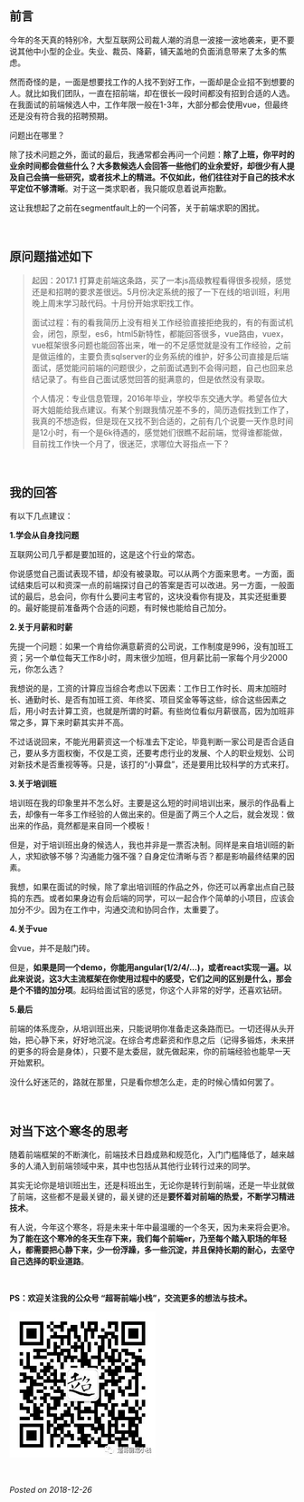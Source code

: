 ## 前言

今年的冬天真的特别冷，大型互联网公司裁人潮的消息一波接一波地袭来，更不要说其他中小型的企业。失业、裁员、降薪，铺天盖地的负面消息带来了太多的焦虑。

然而奇怪的是，一面是想要找工作的人找不到好工作，一面却是企业招不到想要的人。就比如我们团队，一直在招前端，却在很长一段时间都没有招到合适的人选。在我面试的前端候选人中，工作年限一般在1-3年，大部分都会使用vue，但最终还是没有符合我的招聘预期。

问题出在哪里？

除了技术问题之外，面试的最后，我通常都会再问一个问题：**除了上班，你平时的业余时间都会做些什么？大多数候选人会回答一些他们的业余爱好，却很少有人提及自己会搞一些研究，或者技术上的精进。不仅如此，他们往往对于自己的技术水平定位不够清晰**。对于这一类求职者，我只能叹息着说声抱歉。

这让我想起了之前在segmentfault上的一个问答，关于前端求职的困扰。


&nbsp;

## 原问题描述如下

>起因：2017.1 打算走前端这条路，买了一本js高级教程看得很多视频，感觉还是和招聘的要求差很远。5月份决定系统的报了一下在线的培训班，利用晚上周末学习敲代码。十月份开始求职找工作。
>
>
>面试过程：有的看我简历上没有相关工作经验直接拒绝我的，有的有面试机会，闭包，原型，es6，html5新特性，都能回答很多，vue路由，vuex，vue框架很多问题也能回答出来，唯一的不足感觉就是没有工作经验，之前是做运维的，主要负责sqlserver的业务系统的维护，好多公司直接是后端面试，感觉能问前端的问题很少，之前面试遇到不会得问题，自己也回来总结记录了。有些自己面试感觉回答的挺满意的，但是依然没有录取。
>
>
>个人情况：专业信息管理，2016年毕业，学校华东交通大学。希望各位大哥大姐能给我点建议。有某个别跟我情况差不多的，简历造假找到工作了，我真的不想造假，但是现在又找不到合适的，之前有几个说要一天作息时间是12小时，有一个是6k待遇的，感觉她们很瞧不起前端，觉得谁都能做，目前找工作快一个月了，很迷茫，求哪位大哥指点一下？

&nbsp;

## 我的回答

有以下几点建议：

**1.学会从自身找问题**

互联网公司几乎都是要加班的，这是这个行业的常态。

你说感觉自己面试表现不错，却没有被录取。可以从两个方面来思考。一方面，面试结束后可以和资深一点的前端探讨自己的答案是否可以改进。另一方面，一般面试的最后，总会问，你有什么要问主考官的，这块没看你有提及，其实还挺重要的。最好能提前准备两个合适的问题，有时候也能给自己加分。

**2.关于月薪和时薪**

先提一个问题：如果一个肯给你满意薪资的公司说，工作制度是996，没有加班工资；另一个单位每天工作8小时，周末很少加班，但月薪比前一家每个月少2000元，你怎么选？

我想说的是，工资的计算应当综合考虑以下因素：工作日工作时长、周末加班时长、通勤时长、是否有加班工资、年终奖、项目奖金等等这些，综合这些因素之后，用小时去计算工资，也就是所谓的时薪。有些岗位看似月薪很高，因为加班非常之多，算下来时薪其实并不高。

不过话说回来，不能光用薪资这一个标准去下定论，毕竟判断一家公司是否合适自己，要从多方面权衡，不仅是工资，还要考虑行业的发展、个人的职业规划、公司对新技术是否重视等等。只是，该打的“小算盘”，还是要用比较科学的方式来打。

**3.关于培训班**

培训班在我的印象里并不怎么好。主要是这么短的时间培训出来，展示的作品看上去，却像有一年多工作经验的人做出来的。但是面了两三个人之后，就会发现：做出来的作品，竟然都是来自同一个模板！

但是，对于培训班出身的候选人，我也并非是一票否决制。同样是来自培训班的新人，求知欲够不够？沟通能力强不强？自身定位清晰与否？都是影响最终结果的因素。

我想，如果在面试的时候，除了拿出培训班的作品之外，你还可以再拿出点自己鼓捣的东西。或者如果身边有会后端的同学，可以一起合作个简单的小项目，应该会加分不少。因为在工作中，沟通交流和协同合作，太重要了。

**4.关于vue**

会vue，并不是敲门砖。

但是，**如果是同一个demo，你能用angular(1/2/4/...)，或者react实现一遍。以此来说说，这3大主流框架在你使用过程中的感受，它们之间的区别是什么，那会是个不错的加分项**。起码给面试官的感觉，你这个人非常的好学，还喜欢钻研。

**5.最后**

前端的体系庞杂，从培训班出来，只能说明你准备走这条路而已。一切还得从头开始，把心静下来，好好地沉淀。在综合考虑薪资和作息之后（记得多锻炼，未来拼的更多的将会是身体），只要不是太委屈，就先做起来，你的前端经验也能早一天开始累积。

没什么好迷茫的，路就在那里，只是看你想怎么走，走的时候心情如何罢了。

&nbsp;

## 对当下这个寒冬的思考

随着前端框架的不断演化，前端技术日趋成熟和规范化，入门门槛降低了，越来越多的人涌入到前端领域中来，其中也包括从其他行业转行过来的同学。

其实无论你是培训班出生，还是科班出生，无论你是转行到前端，还是一毕业就做了前端，这些都不是最关键的，最关键的还是**要怀着对前端的热爱，不断学习精进技术**。

有人说，今年这个寒冬，将是未来十年中最温暖的一个冬天，因为未来将会更冷。**为了能在这个寒冷的冬天生存下来，我们每个前端er，乃至每个踏入职场的年轻人，都需要把心静下来，少一份浮躁，多一些沉淀，并且保持长期的耐心，去坚守自己选择的职业道路**。


&nbsp;

**PS：欢迎关注我的公众号 “超哥前端小栈”，交流更多的想法与技术。**

![wechat qrCode](https://github.com/micherwa/blogs/blob/master/images/wechat_qrCode.jpg)

&nbsp;

*Posted on 2018-12-26*
